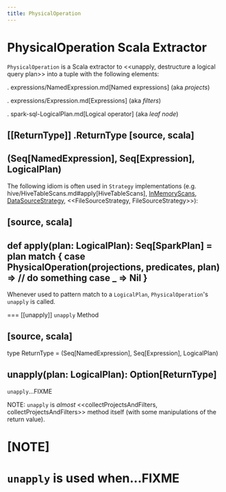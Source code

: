 ```yaml
---
title: PhysicalOperation
---
```


# PhysicalOperation Scala Extractor

`PhysicalOperation` is a Scala extractor to <<unapply, destructure a logical query plan>> into a tuple with the following elements:

. expressions/NamedExpression.md[Named expressions] (aka _projects_)

. expressions/Expression.md[Expressions] (aka _filters_)

. spark-sql-LogicalPlan.md[Logical operator] (aka _leaf node_)

[[ReturnType]]
.ReturnType
[source, scala]
----
(Seq[NamedExpression], Seq[Expression], LogicalPlan)
----

The following idiom is often used in `Strategy` implementations (e.g. hive/HiveTableScans.md#apply[HiveTableScans], [InMemoryScans](execution-planning-strategies/InMemoryScans.md#apply), [DataSourceStrategy](execution-planning-strategies/DataSourceStrategy.md#apply), <<FileSourceStrategy, FileSourceStrategy>>):

[source, scala]
----
def apply(plan: LogicalPlan): Seq[SparkPlan] = plan match {
  case PhysicalOperation(projections, predicates, plan) =>
    // do something
  case _ => Nil
}
----

Whenever used to pattern match to a `LogicalPlan`, ``PhysicalOperation``'s `unapply` is called.

=== [[unapply]] `unapply` Method

[source, scala]
----
type ReturnType = (Seq[NamedExpression], Seq[Expression], LogicalPlan)

unapply(plan: LogicalPlan): Option[ReturnType]
----

`unapply`...FIXME

NOTE: `unapply` is _almost_ <<collectProjectsAndFilters, collectProjectsAndFilters>> method itself (with some manipulations of the return value).

[NOTE]
====
`unapply` is used when...FIXME
====

